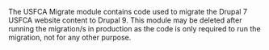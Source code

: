 The USFCA Migrate module contains code used to migrate the Drupal 7 USFCA website content to Drupal 9. This module may be deleted after running the migration/s in production as the code is only required to run the migration, not for any other purpose.